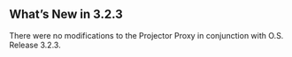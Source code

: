## What’s New in 3.2.3

There were no modifications to the Projector Proxy in conjunction with O.S. Release 3.2.3.